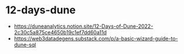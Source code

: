 # 12-days-dune

- https://duneanalytics.notion.site/12-Days-of-Dune-2022-2c30c5a875ce4650b19c1ef7dd60a11d
- https://web3datadegens.substack.com/p/a-basic-wizard-guide-to-dune-sql
